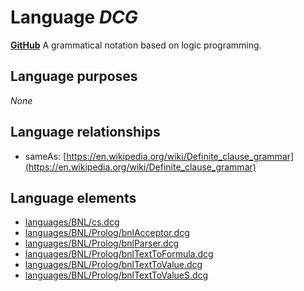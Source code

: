 # Language _DCG_
**[GitHub](https://github.com/softlang/yas/blob/master/DCG)**
A grammatical notation based on logic programming.

## Language purposes
_None_

## Language relationships
* sameAs: [https://en.wikipedia.org/wiki/Definite_clause_grammar](https://en.wikipedia.org/wiki/Definite_clause_grammar)

## Language elements
* [languages/BNL/cs.dcg](../../languages/BNL/cs.dcg)
* [languages/BNL/Prolog/bnlAcceptor.dcg](../../languages/BNL/Prolog/bnlAcceptor.dcg)
* [languages/BNL/Prolog/bnlParser.dcg](../../languages/BNL/Prolog/bnlParser.dcg)
* [languages/BNL/Prolog/bnlTextToFormula.dcg](../../languages/BNL/Prolog/bnlTextToFormula.dcg)
* [languages/BNL/Prolog/bnlTextToValue.dcg](../../languages/BNL/Prolog/bnlTextToValue.dcg)
* [languages/BNL/Prolog/bnlTextToValueS.dcg](../../languages/BNL/Prolog/bnlTextToValueS.dcg)
